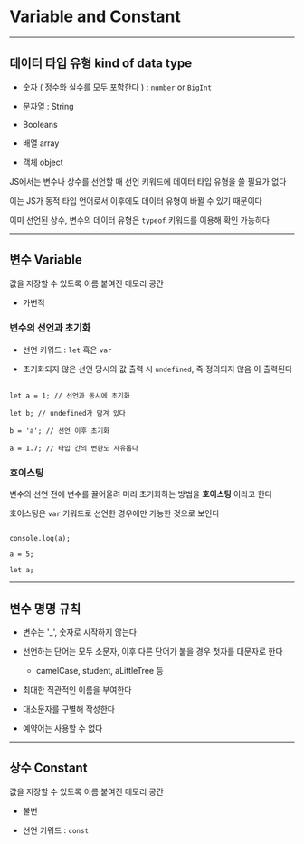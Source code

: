 # Variable and Constant

---

## 데이터 타입 유형 kind of data type

+ 숫자 ( 정수와 실수를 모두 포함한다 ) : `number` or `BigInt`

+ 문자열 : String

+ Booleans

+ 배열 array

+ 객체 object

JS에서는 변수나 상수를 선언할 때 선언 키워드에 데이터 타입 유형을 쓸 필요가 없다

이는 JS가 동적 타입 언어로서 이후에도 데이터 유형이 바뀔 수 있기 때문이다

이미 선언된 상수, 변수의 데이터 유형은 `typeof` 키워드를 이용해 확인 가능하다

---

## 변수 Variable

값을 저장할 수 있도록 이름 붙여진 메모리 공간

+ 가변적

### 변수의 선언과 초기화

+ 선언 키워드 : `let` 혹은 `var`

+ 초기화되지 않은 선언 당시의 값 출력 시 `undefined`, 즉 정의되지 않음 이 출력된다

```

let a = 1; // 선언과 동시에 초기화

let b; // undefined가 담겨 있다

b = 'a'; // 선언 이후 초기화

a = 1.7; // 타입 간의 변환도 자유롭다

```

### 호이스팅

변수의 선언 전에 변수를 끌어올려 미리 초기화하는 방법을 **호이스팅** 이라고 한다

호이스팅은 `var` 키워드로 선언한 경우에만 가능한 것으로 보인다

```

console.log(a);

a = 5;

let a;

```

---

## 변수 명명 규칙

+ 변수는 '_', 숫자로 시작하지 않는다

+ 선언하는 단어는 모두 소문자, 이후 다른 단어가 붙을 경우 첫자를 대문자로 한다

    + camelCase, student, aLittleTree 등

+ 최대한 직관적인 이름을 부여한다

+ 대소문자를 구별해 작성한다

+ 예약어는 사용할 수 없다

---

## 상수 Constant

값을 저장할 수 있도록 이름 붙여진 메모리 공간

+ 불변

+ 선언 키워드 : `const`